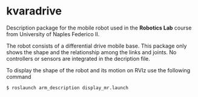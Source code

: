 # kvaradrive

Description package for the mobile robot used in the __Robotics Lab__ course from University of Naples Federico II. 

The robot consists of a differential drive mobile base. This package only shows the shape and the relationship among the links and joints. No controllers or sensors are integrated in the decription file.

To display the shape of the robot and its motion on RVIz use the following command

    $ roslaunch arm_description display_mr.launch

